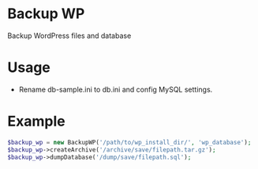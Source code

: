 # Backup WP
Backup WordPress files and database

# Usage
* Rename db-sample.ini to db.ini and config MySQL settings.

# Example
```php
$backup_wp = new BackupWP('/path/to/wp_install_dir/', 'wp_database');
$backup_wp->createArchive('/archive/save/filepath.tar.gz');
$backup_wp->dumpDatabase('/dump/save/filepath.sql');
```
